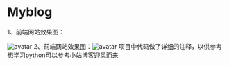 # Myblog
1、前端网站效果图：

![avatar](\MyBBS\Myblog\media\blog_img\bog.png) 
2、前端网站效果图：![avatar](\MyBBS\Myblog\media\blog_img\admin.png) 
项目中代码做了详细的注释，以供参考
想学习python可以参考小站博客[迎风而来](https://www.cnblogs.com/sui776265233/)